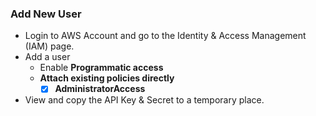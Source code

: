### Add New User
- Login to AWS Account and go to the Identity & Access Management (IAM) page.
- Add a user
  - Enable **Programmatic access**
  - **Attach existing policies directly**
    - [x] **AdministratorAccess**
- View and copy the API Key & Secret to a temporary place.
